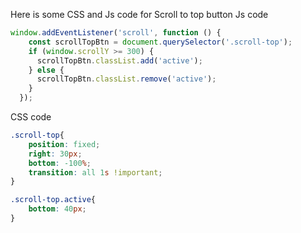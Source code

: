 Here is some CSS and Js code for Scroll to top button
Js code
```js
window.addEventListener('scroll', function () {
    const scrollTopBtn = document.querySelector('.scroll-top');
    if (window.scrollY >= 300) {
      scrollTopBtn.classList.add('active');
    } else {
      scrollTopBtn.classList.remove('active');
    }
  });
```
CSS code
```css
.scroll-top{
    position: fixed;
    right: 30px;
    bottom: -100%;
    transition: all 1s !important;
}

.scroll-top.active{
    bottom: 40px;
}
```
